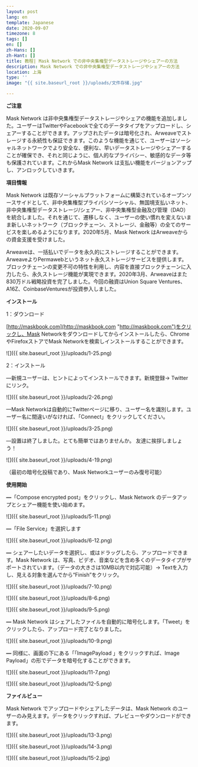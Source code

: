 ```yaml
---
layout: post
lang: en
template: Japanese
date: 2020-09-07
timezone: 8
tags: []
en: []
zh-Hans: []
zh-Hant: []
title: 教程| Mask Network での非中央集権型データストレージやシェアーの方法
description: Mask Network での非中央集権型データストレージやシェアーの方法
location: 上海
type: ''
image: "{{ site.baseurl_root }}/uploads/文件存储.jpg"

---
```

**ご注意**

Mask Network は非中央集権型データストレージやシェアの機能を追加しました。ユーザーはTwitterやFacebookで全てのデータタイプをアップロードし、シェアーすることができます。アップされたデータは暗号化され、Arweaveでストレージする永続性も保証できます。このような機能を通じて、ユーザーはソーシャルネットワークでより安全な、便利な、早いデータストレージやシェアーすることが確保でき、それと同じように、個人的なプライバシー、敏感的なデータ等も保護されています。これからMask Network は支払い機能をバージョンアップし、アンロックしていきます。

**項目情報**

Mask Network は既存ソーシャルプラットフォームに構築されているオープンソースサイドとして、非中央集権型プライバシソーシャル、無国境支払いネット、非中央集権型データストレージ/シェアー、非中央集権型金融及び管理（DAO）を統合しました。それを通じて、遷移しなく、ユーザーの使い慣れを変えないまま新しいネットワーク（ブロックチェーン、ストレージ、金融等）の全てのサービスを楽しめるようになります。2020年5月、Mask Network はArweaveからの資金支援を受けました。

Arweaveは、一括払いでデータを永久的にストレージすることができます。ArweaveよりPermawebというネット永久ストレージサービスを提供します。ブロックチェーンの変更不可の特性を利用し、内容を直接ブロックチェーンに入力したら、永久ストレージ機能が実現できます。2020年3月、Arweaveはまた830万ドル戦略投資を完了しました。今回の融資はUnion Square Ventures、A16Z、CoinbaseVenturesが投資参入しました。

**インストール**

1：ダウンロード

[http://maskbook.com](http://maskbook.com "http://maskbook.com")をクリックし、Mask Networkをダウンロードしてからインストールしたら、ChromeやFirefoxストアでMask Networkを検索しインストールすることができます。

![]({{ site.baseurl_root }}/uploads/1-25.png)

2：インストール

—新規ユーザーは、ヒントによってインストールできます。新規登録-> Twitterにリンク。

![]({{ site.baseurl_root }}/uploads/2-26.png)

—Mask Networkは自動的にTwitterページに移り、ユーザー名を識別します。ユーザー名に間違いがなければ、「Connect」をクリックしてください。

![]({{ site.baseurl_root }}/uploads/3-25.png)

—設置は終了しました。とても簡単ではありませんか。 友達に挨拶しましょう！

![]({{ site.baseurl_root }}/uploads/4-19.png)

（最初の暗号化投稿であり、Mask Networkユーザーのみ復号可能）

**使用開始**

**—**「Compose encrypted post」をクリックし、Mask Network のデータアップとシェアー機能を使い始めます。

![]({{ site.baseurl_root }}/uploads/5-11.png)

**—**「File Service」を選択します

![]({{ site.baseurl_root }}/uploads/6-12.png)

**—** シェアーしたいデータを選択し、或はドラッグしたら、アップロードできます。Mask Network は、写真、ビデオ、音楽などを含め多くのデータタイプがサポートされています。（データの大きさは10MB以内で対応可能）-> Textを入力し、見える対象を選んでから“Finish”をクリック。

![]({{ site.baseurl_root }}/uploads/7-10.png)

![]({{ site.baseurl_root }}/uploads/8-6.png)

![]({{ site.baseurl_root }}/uploads/9-5.png)

**—** Mask Network はシェアしたフ​​ァイルを自動的に暗号化します。「Tweet」をクリックしたら、アップロード完了となりました。

![]({{ site.baseurl_root }}/uploads/10-9.png)

**—** 同様に、画面の下にある「「ImagePayload 」をクリックすれば、Image Payload」の形でデータを暗号化することができます。

![]({{ site.baseurl_root }}/uploads/11-7.png)

![]({{ site.baseurl_root }}/uploads/12-5.png)

**ファイルビュー**

Mask Network でアップロードやシェアしたデータは、Mask Network のユーザーのみ見えます。データをクリックすれば、プレビューやダウンロードができます。

![]({{ site.baseurl_root }}/uploads/13-3.png)

![]({{ site.baseurl_root }}/uploads/14-3.png)

![]({{ site.baseurl_root }}/uploads/15-2.jpg)